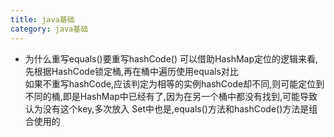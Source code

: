 ```yaml
---
title: java基础
category: java基础
---
```

- 为什么重写equals()要重写hashCode()
可以借助HashMap定位的逻辑来看,先根据HashCode锁定桶,再在桶中遍历使用equals对比  
如果不重写hashCode,应该判定为相等的实例hashCode却不同,则可能定位到不同的桶,即是HashMap中已经有了,因为在另一个桶中都没有找到,可能导致认为没有这个key,多次放入
Set中也是,equals()方法和hashCode()方法是组合使用的

